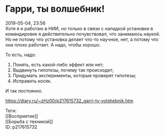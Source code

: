 Гарри, ты волшебник!
=====================

   
 2019-05-04, 23:56   
  Хотя я и работаю в НИИ, но только в связи с наладкой установки в командировке я действительно почувствовал, что занимаюсь наукой. Но не потому что установка делает что-то научное, нет, а потому что она плохо работает. А надо, чтобы хорошо.   
   
 То есть, надо:   
   
 1. Понять, есть какой-либо эффект или нет;   
 2. Выдвинуть гипотезы, почему так происходит;   
 3. Придумать эксперименты, которые проверят гипотезы;   
 4. Исправить косяк.   
   
 И так постоянно.   
    
 <https://diary.ru/~zHz00/p217615732_garri-ty-volshebnik.htm>   
   
 Теги:   
 [[Восприятие]]   
 [[Борьба с техникой]]   
 ID: p217615732